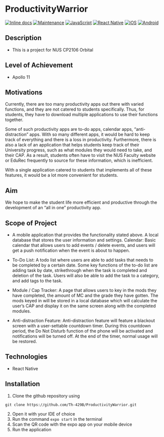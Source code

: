 # ProductivityWarrior
[![Inline docs](http://inch-ci.org/github/Th-429B/ProductivityWarrior.svg?branch=main)](http://inch-ci.org/github/Th-429B/ProductivityWarrior)
[![Maintenance](https://img.shields.io/badge/Maintained%3F-yes-green.svg)](https://github.com/Th-429B/ProductivityWarrior/)
[![JavaScript](https://img.shields.io/badge/JavaScript-F7DF1E?style=for-the-badge&logo=javascript&logoColor=black)](https://www.javascript.com)
[![React Native](https://img.shields.io/badge/React_Native-20232A?style=for-the-badge&logo=react&logoColor=61DAFB)](https://reactnative.dev)
[![iOS](https://img.shields.io/badge/iOS-000000?style=for-the-badge&logo=ios&logoColor=white)](https://www.apple.com)
[![Android](https://img.shields.io/badge/Android-3DDC84?style=for-the-badge&logo=android&logoColor=white)](https://www.android.com)


## Description
* This is a project for NUS CP2106 Orbital

## Level of Achievement
* Apollo 11

## Motivations
Currently, there are too many productivity apps out there with varied functions, and they are not catered to students specifically. Thus, for students, they have to download multiple applications to use their functions together. 
 
Some of such productivity apps are to-do apps, calendar apps, “anti-distraction” apps. With so many different apps, it would be hard to keep track of everything and there is a loss in productivity. Furthermore, there is also a lack of an application that helps students keep track of their University progress, such as what modules they would need to take, and their CAP. As a result, students often have to visit the NUS Faculty website or EduRec frequently to source for these information, which is inefficient. 

With a single application catered to students that implements all of these features, it would be a lot more convenient for students.

## Aim

We hope to make the student life more efficient and productive through the development of an “all in one” productivity app.

## Scope of Project

* A mobile application that provides the functionality stated above. A local database that stores the user information and settings.
Calendar: Basic calendar that allows users to add events / delete events, and users will get a push notification when the event is about to happen.

* To-Do List: A todo list where users are able to add tasks that needs to be completed by a certain date. Some key functions of the to-do list are adding task by date, strikethrough when the task is completed and deletion of the task. Users will also be able to add the task to a category, and add tags to the task.
 
* Module / Cap Tracker: A page that allows users to key in the mods they have completed, the amount of MC and the grade they have gotten. The mods keyed in will be stored in a local database which will calculate the user’s CAP and display it on the same screen along with the completed modules.

* Anti-distraction Feature: Anti-distraction feature will feature a blackout screen with a user-settable countdown timer. During this countdown period, the Do Not Disturb function of the phone will be activated and notifications will be turned off. At the end of the timer, normal usage will be restored.

## Technologies

* React Native

## Installation

1. Clone the github repository using 
```
git clone https://github.com/Th-429B/ProductivityWarrior.git
```
2. Open it with your IDE of choice
3. Run the command ``` expo start ``` in the terminal
4. Scan the QR code with the expo app on your mobile device
5. Run the application
